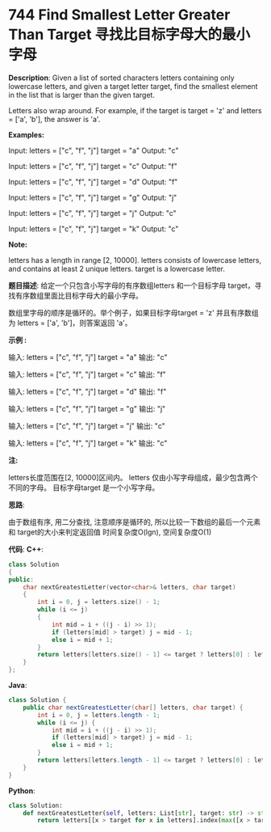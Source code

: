 # 744 Find Smallest Letter Greater Than Target 寻找比目标字母大的最小字母

__Description__:
Given a list of sorted characters letters containing only lowercase letters, and given a target letter target, find the smallest element in the list that is larger than the given target.

Letters also wrap around. For example, if the target is target = 'z' and letters = ['a', 'b'], the answer is 'a'.

__Examples:__

Input:
letters = ["c", "f", "j"]
target = "a"
Output: "c"

Input:
letters = ["c", "f", "j"]
target = "c"
Output: "f"

Input:
letters = ["c", "f", "j"]
target = "d"
Output: "f"

Input:
letters = ["c", "f", "j"]
target = "g"
Output: "j"

Input:
letters = ["c", "f", "j"]
target = "j"
Output: "c"

Input:
letters = ["c", "f", "j"]
target = "k"
Output: "c"

__Note:__

letters has a length in range [2, 10000].
letters consists of lowercase letters, and contains at least 2 unique letters.
target is a lowercase letter.

__题目描述__:
给定一个只包含小写字母的有序数组letters 和一个目标字母 target，寻找有序数组里面比目标字母大的最小字母。

数组里字母的顺序是循环的。举个例子，如果目标字母target = 'z' 并且有序数组为 letters = ['a', 'b']，则答案返回 'a'。

__示例 :__

输入:
letters = ["c", "f", "j"]
target = "a"
输出: "c"

输入:
letters = ["c", "f", "j"]
target = "c"
输出: "f"

输入:
letters = ["c", "f", "j"]
target = "d"
输出: "f"

输入:
letters = ["c", "f", "j"]
target = "g"
输出: "j"

输入:
letters = ["c", "f", "j"]
target = "j"
输出: "c"

输入:
letters = ["c", "f", "j"]
target = "k"
输出: "c"

__注:__

letters长度范围在[2, 10000]区间内。
letters 仅由小写字母组成，最少包含两个不同的字母。
目标字母target 是一个小写字母。

__思路__:

由于数组有序, 用二分查找, 注意顺序是循环的, 所以比较一下数组的最后一个元素和 target的大小来判定返回值
时间复杂度O(lgn), 空间复杂度O(1)

__代码__:
__C++__:

```C++
class Solution 
{
public:
    char nextGreatestLetter(vector<char>& letters, char target) 
    {
        int i = 0, j = letters.size() - 1;
        while (i <= j) 
        {
            int mid = i + ((j - i) >> 1);
            if (letters[mid] > target) j = mid - 1;
            else i = mid + 1;
        }
        return letters[letters.size() - 1] <= target ? letters[0] : letters[i];
    }
};
```

__Java__:

```Java
class Solution {
    public char nextGreatestLetter(char[] letters, char target) {
        int i = 0, j = letters.length - 1;
        while (i <= j) {
            int mid = i + ((j - i) >> 1);
            if (letters[mid] > target) j = mid - 1;
            else i = mid + 1;
        }
        return letters[letters.length - 1] <= target ? letters[0] : letters[i];
    }
}
```

__Python__:

```Python
class Solution:
    def nextGreatestLetter(self, letters: List[str], target: str) -> str:
        return letters[[x > target for x in letters].index(max([x > target for x in letters]))]
```
